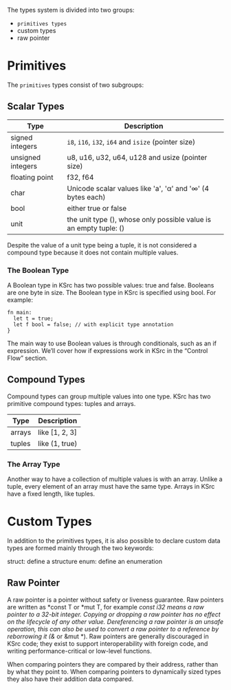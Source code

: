 

The types system is divided into two groups:
* ```primitives types```
* custom types
* raw pointer


# Primitives
The ```primitives``` types consist of two subgroups:

## Scalar Types
|Type|Description|
|---|---|
|signed integers|```i8```, ```i16```, ```i32```, ```i64``` and ```isize``` (pointer size)|
|unsigned integers|u8, u16, u32, u64, u128 and usize (pointer size)|
|floating point|f32, f64|
|char|Unicode scalar values like 'a', 'α' and '∞' (4 bytes each)|
|bool|either true or false| 
|unit|the unit type (), whose only possible value is an empty tuple: ()| 
 
 
Despite the value of a unit type being a tuple, it is not considered a compound type because it does not contain multiple values.

### The Boolean Type
A Boolean type in KSrc has two possible values: true and false. Booleans are one byte in size. The Boolean type in KSrc is specified using bool. For example:

```
fn main:
  let t = true;
  let f bool = false; // with explicit type annotation
}
```

The main way to use Boolean values is through conditionals, such as an if expression. We’ll cover how if expressions work in KSrc in the “Control Flow” section.


## Compound Types

Compound types can group multiple values into one type. KSrc has two primitive compound types: tuples and arrays.

|Type|Description|
|---|---|
|arrays|like [1, 2, 3]|
|tuples|like (1, true)|


### The Array Type
Another way to have a collection of multiple values is with an array. Unlike a tuple, every element of an array must have the same type. Arrays in KSrc have a fixed length, like tuples.

# Custom Types
In addition to the primitives types, it is also possible to declare custom data types are formed mainly through the two keywords:

struct: define a structure
enum: define an enumeration

## Raw Pointer

A raw pointer is a pointer without safety or liveness guarantee. Raw pointers are written as *const T or *mut T, for example *const i32 means a raw pointer to a 32-bit integer. Copying or dropping a raw pointer has no effect on the lifecycle of any other value. Dereferencing a raw pointer is an unsafe operation, this can also be used to convert a raw pointer to a reference by reborrowing it (&* or &mut *). Raw pointers are generally discouraged in KSrc code; they exist to support interoperability with foreign code, and writing performance-critical or low-level functions.

When comparing pointers they are compared by their address, rather than by what they point to. When comparing pointers to dynamically sized types they also have their addition data compared. 